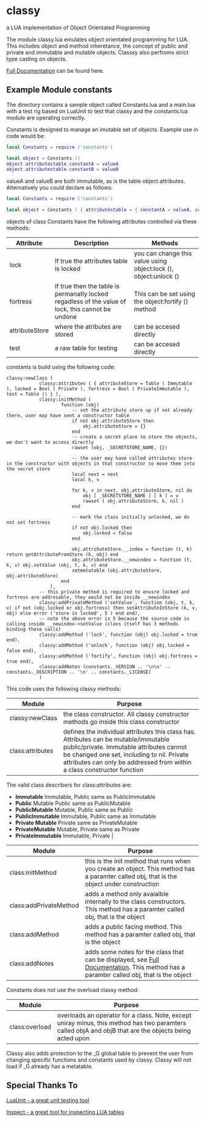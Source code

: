 # classy
a LUA implementation of Object Orientated Programming

The module classy.lua emulates object orientated programming for LUA. This includes object and method inheretance, the concept of public and private and immutable and mutable objects. Classsy also perfroms strict type casting on objects.

[Full Documentation](http://htmlpreview.github.com/?https://github.com/davporte/classy/blob/master/doc/index.html) can be found here.

## Example Module constants

The directory contains a sample object called Constants.lua and a main.lua with a test rig based on LuaUnit to test that classy and the constants.lua module are operating correctly.

Constants is designed to manage an imutable set of objects. Example use in  code would be:

``` Lua
local Constants = require ('constants')

local object = Constants ()
object.attributestable.constantA = valueA
object.attributestable.constantB = valueB
```
valueA and valueB are both immutable, as is the table object.attributes. Alternatively you could declare as follows:

``` Lua
local Constants = require ('constants')

local object = Constants ( { attributestable = { constantA = valueA, constantB = valueB } } )
```
objects of class Constants have the following attributes controlled via these methods:

| Attribute | Description | Methods |
|----------|--------------|---------|
|lock      | If true the attributes table is locked| you can change this value using object:lock (), object:unlock () |
|fortress  | If true then the table is permanatly locked regadless of the value of lock, this cannot be undone| This can be set using the object:fortify () method |
|attributeStore | where the atributes are stored | can be accesed directly
|test           | a raw table for testing | can be accesed directly                                                                         

constants is build using the following code:

```
classy:newClass (  
			classy:attributes ( { attributeStore = Table ( Immutable ), locked = Bool ( Private ), fortress = Bool ( PrivateImmutable ), test = Table () } ),
			classy:initMethod (
					function (obj)
						-- set the attribute store up if not already there, user may have sent a constructor table
						if not obj.attributeStore then
							obj.attributeStore = {}
						end
						-- create a secret place to store the objects, we don't want to access directly
						rawset (obj, _SECRETSTORE_NAME, {})

						-- the user may have called attributes store in the constructor with objects in that constructor so move them into the secret store
						local next = next
						local k, v

						for k, v in next, obj.attributeStore, nil do
							obj [ _SECRETSTORE_NAME ] [ k ] = v
							rawset ( obj.attributeStore, k, nil )
						end

						-- mark the class initially unlocked, we do not set fortress
						if not obj.locked then
							obj.locked = false
						end

						obj.attributeStore.__index = function (t, k) return getAttributeFromStore (k, obj) end
						obj.attributeStore.__newindex = function (t, k, v) obj.setValue (obj, t, k, v) end 
						setmetatable (obj.attributeStore, obj.attributeStore)
					end
				),
			-- this private method is required to enusre locked and fortress are addresable, they would not be inside __newindex
			classy:addPrivateMethod ('setValue', function (obj, t, k, v) if not (obj.locked or obj.fortress) then setAttributeInStore (k, v, obj) else error ('store is locked', 5 ) end end),
			-- note the above error is 5 because the source code is calling inside __newindex->setValue (class itself has 3 methods binding these calls)
			classy:addMethod ('lock', function (obj) obj.locked = true end),
			classy:addMethod ('unlock', function (obj) obj.locked = false end),
			classy:addMethod ('fortify', function (obj) obj.fortress = true end),
			classy:addNotes (constants._VERSION .. '\n\n' .. constants._DESCRIPTION .. '\n' .. constants._LICENSE)
			)
```

This code uses the following classy methods:

|       Module     | Purpose |
|------------------|---------|
|classy:newClass | the class constructor. All classy constructor methods go inside this class constructor |
|class:attributes| defines the individual attributes this class has. Attributes can be mutable/immutable public/private. Immutable attributes cannot be changed one set, including to nil. Private attributes can only be addressed from within a class constructor function 

The valid class describers for class:attributes are:

* **Immutable** Immutable, Public same as PublicImmutable
* **Public** Mutable Public same as PublicMutable
* **PublicMutable** Mutable, Public same as Public
* **PublicImmutable** Immutable, Public same as Immutable
* **Private Mutable** Private same as PrivateMutable
* **PrivateMutable** Mutable, Private same as Private
* **PrivateImmutable** Immutable, Private  |

|       Module     | Purpose |
|------------------|---------|
|class:initMethod | this is the init method that runs when you create an object. This method has a paramter called obj, that is the object under construction |
|class:addPrivateMethod | adds a method only avaialble internally to the class constructors. This method has a paramter called obj, that is the object |
|class:addMethod        | adds a public facing method. This method has a paramter called obj, that is the object   |
|class:addNotes         | adds some notes for the class that can be displayed, see [Full Documentation](http://htmlpreview.github.com/?https://github.com/davporte/classy/blob/master/doc/index.html). This method has a paramter called obj, that is the object |

Constants does not use the overload classy method:

|       Module     | Purpose |
|------------------|---------|
| class:overload   | overloads an operator for a class. Note, except uniray minus, this method has two paramters called objA and objB that are the objects being acted upon |

Classy also adds protection to the _G global table to prevent the user from changing specific functions and constants used by classy. Classy will not load if _G already has a metatable.


## Special Thanks To 
[LuaUnit - a great unit testing tool](https://github.com/bluebird75/luaunit/tree/LUAUNIT_V3_2_1)

[Inspect - a great tool for inspecting LUA tables](https://github.com/kikito/inspect.lua)
